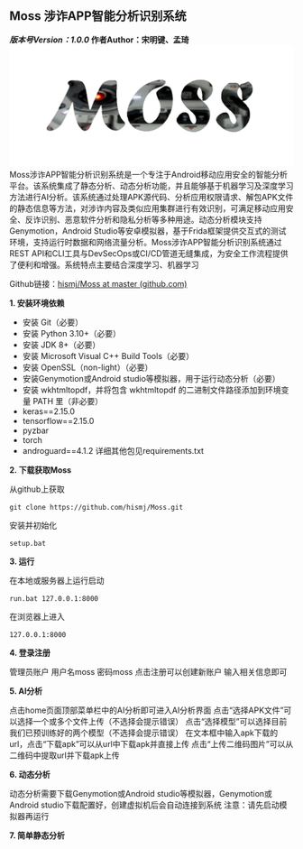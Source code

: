 ## Moss 涉诈APP智能分析识别系统
***版本号Version：1.0.0*
作者Author：宋明键、孟琦**
![Moss](https://raw.githubusercontent.com/hismj/Moss/master/mobsf/static/img/moss_logo.png)
Moss涉诈APP智能分析识别系统是一个专注于Android移动应用安全的智能分析平台。该系统集成了静态分析、动态分析功能，并且能够基于机器学习及深度学习方法进行AI分析。该系统通过处理APK源代码、分析应用权限请求、解包APK文件的静态信息等方法，对涉诈内容及类似应用集群进行有效识别，可满足移动应用安全、反诈识别、恶意软件分析和隐私分析等多种用途。动态分析模块支持Genymotion，Android Studio等安卓模拟器，基于Frida框架提供交互式的测试环境，支持运行时数据和网络流量分析。Moss涉诈APP智能分析识别系统通过REST API和CLI工具与DevSecOps或CI/CD管道无缝集成，为安全工作流程提供了便利和增强。系统特点主要结合深度学习、机器学习

Github链接：[hismj/Moss at master (github.com)](https://github.com/hismj/Moss/tree/master)

 **1. 安装环境依赖**

 - 安装 Git（必要）
 - 安装 Python 3.10+（必要）
 - 安装 JDK 8+（必要）
 - 安装 Microsoft Visual C++ Build Tools（必要）
 - 安装 OpenSSL（non-light）（必要）
 - 安装Genymotion或Android studio等模拟器，用于运行动态分析（必要）
 - 安装 wkhtmltopdf，并将包含 wkhtmltopdf 的二进制文件路径添加到环境变量 PATH 里（非必要）
 - keras==2.15.0
 - tensorflow==2.15.0
 - pyzbar
 - torch
 - androguard==4.1.2
详细其他包见requirements.txt

**2. 下载获取Moss**

从github上获取
```
git clone https://github.com/hismj/Moss.git
```
安装并初始化
```
setup.bat
```
**3. 运行**

在本地或服务器上运行启动
```
run.bat 127.0.0.1:8000
```
在浏览器上进入
```
127.0.0.1:8000
```
**4. 登录注册**

管理员账户
用户名moss
密码moss
点击注册可以创建新账户
输入相关信息即可

**5. AI分析**

点击home页面顶部菜单栏中的AI分析即可进入AI分析界面
点击“选择APK文件”可以选择一个或多个文件上传（不选择会提示错误）
点击“选择模型”可以选择目前我们已预训练好的两个模型（不选择会提示错误）
在文本框中输入apk下载的url，点击“下载apk”可以从url中下载apk并直接上传
点击“上传二维码图片”可以从二维码中提取url并下载apk上传



**6. 动态分析**

动态分析需要下载Genymotion或Android studio等模拟器，Genymotion或Android studio下载配置好，创建虚拟机后会自动连接到系统
注意：请先启动模拟器再运行

**7. 简单静态分析**





<!--stackedit_data:
eyJoaXN0b3J5IjpbLTE2ODI5OTk2MzMsLTYwMTQ3ODI0NiwxNz
E1MzE4MTA0LDEwMDg1Mjc0ODAsLTEyMTgxODEzMTAsMzMwNDMy
MDQ2XX0=
-->